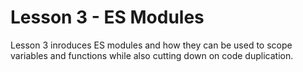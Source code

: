 # Lesson 3 - ES Modules

Lesson 3 inroduces ES modules and how they can be used to scope variables and
functions while also cutting down on code duplication.

